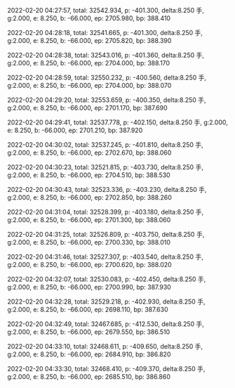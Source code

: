 2022-02-20 04:27:57, total: 32542.934, p: -401.300, delta:8.250 手, g:2.000, e: 8.250, b: -66.000, ep: 2705.980, bp: 388.410

2022-02-20 04:28:18, total: 32541.665, p: -401.300, delta:8.250 手, g:2.000, e: 8.250, b: -66.000, ep: 2705.820, bp: 388.390

2022-02-20 04:28:38, total: 32543.016, p: -401.360, delta:8.250 手, g:2.000, e: 8.250, b: -66.000, ep: 2704.000, bp: 388.170

2022-02-20 04:28:59, total: 32550.232, p: -400.560, delta:8.250 手, g:2.000, e: 8.250, b: -66.000, ep: 2704.000, bp: 388.070

2022-02-20 04:29:20, total: 32553.659, p: -400.350, delta:8.250 手, g:2.000, e: 8.250, b: -66.000, ep: 2701.170, bp: 387.690

2022-02-20 04:29:41, total: 32537.778, p: -402.150, delta:8.250 手, g:2.000, e: 8.250, b: -66.000, ep: 2701.210, bp: 387.920

2022-02-20 04:30:02, total: 32537.245, p: -401.810, delta:8.250 手, g:2.000, e: 8.250, b: -66.000, ep: 2702.670, bp: 388.060

2022-02-20 04:30:23, total: 32521.815, p: -403.730, delta:8.250 手, g:2.000, e: 8.250, b: -66.000, ep: 2704.510, bp: 388.530

2022-02-20 04:30:43, total: 32523.336, p: -403.230, delta:8.250 手, g:2.000, e: 8.250, b: -66.000, ep: 2702.850, bp: 388.260

2022-02-20 04:31:04, total: 32528.399, p: -403.180, delta:8.250 手, g:2.000, e: 8.250, b: -66.000, ep: 2701.300, bp: 388.060

2022-02-20 04:31:25, total: 32526.809, p: -403.750, delta:8.250 手, g:2.000, e: 8.250, b: -66.000, ep: 2700.330, bp: 388.010

2022-02-20 04:31:46, total: 32527.307, p: -403.540, delta:8.250 手, g:2.000, e: 8.250, b: -66.000, ep: 2700.620, bp: 388.020

2022-02-20 04:32:07, total: 32530.083, p: -402.450, delta:8.250 手, g:2.000, e: 8.250, b: -66.000, ep: 2700.990, bp: 387.930

2022-02-20 04:32:28, total: 32529.218, p: -402.930, delta:8.250 手, g:2.000, e: 8.250, b: -66.000, ep: 2698.110, bp: 387.630

2022-02-20 04:32:49, total: 32467.685, p: -412.530, delta:8.250 手, g:2.000, e: 8.250, b: -66.000, ep: 2679.550, bp: 386.510

2022-02-20 04:33:10, total: 32468.611, p: -409.650, delta:8.250 手, g:2.000, e: 8.250, b: -66.000, ep: 2684.910, bp: 386.820

2022-02-20 04:33:30, total: 32468.410, p: -409.370, delta:8.250 手, g:2.000, e: 8.250, b: -66.000, ep: 2685.510, bp: 386.860